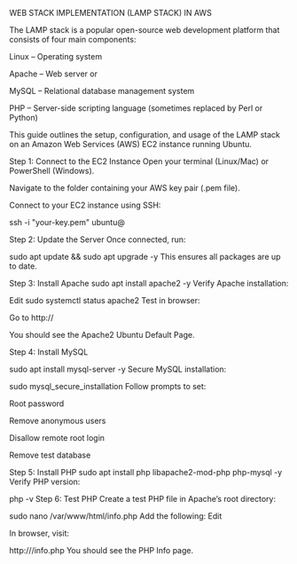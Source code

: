 WEB STACK IMPLEMENTATION (LAMP STACK) IN AWS

The LAMP stack is a popular open-source web development platform that consists of four main components:

Linux – Operating system

Apache – Web server or 

MySQL – Relational database management system

PHP – Server-side scripting language (sometimes replaced by Perl or Python)

This guide outlines the setup, configuration, and usage of the LAMP stack on an Amazon Web Services (AWS) EC2 instance running Ubuntu.

Step 1: Connect to the EC2 Instance
Open your terminal (Linux/Mac) or PowerShell (Windows).

Navigate to the folder containing your AWS key pair (.pem file).

Connect to your EC2 instance using SSH:

ssh -i "your-key.pem" ubuntu@<public-ip-address>



Step 2: Update the Server
Once connected, run:

sudo apt update && sudo apt upgrade -y
This ensures all packages are up to date.

Step 3: Install Apache
sudo apt install apache2 -y
Verify Apache installation:

Edit
sudo systemctl status apache2
Test in browser:

Go to http://<your-public-ip>

You should see the Apache2 Ubuntu Default Page.

Step 4: Install MySQL

sudo apt install mysql-server -y
Secure MySQL installation:


sudo mysql_secure_installation
Follow prompts to set:

Root password

Remove anonymous users

Disallow remote root login

Remove test database

Step 5: Install PHP
sudo apt install php libapache2-mod-php php-mysql -y
Verify PHP version:

php -v
Step 6: Test PHP
Create a test PHP file in Apache’s root directory:

sudo nano /var/www/html/info.php
Add the following:
Edit
<?php
phpinfo();
?>

In browser, visit:

http://<your-public-ip>/info.php
You should see the PHP Info page.


